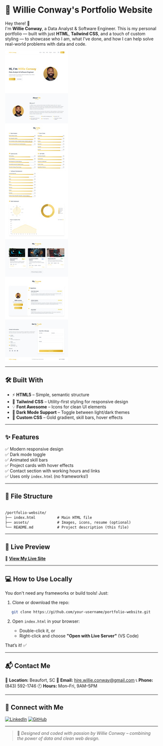 
# 🌟 Willie Conway's Portfolio Website

Hey there! 👋  
I'm **Willie Conway**, a Data Analyst & Software Engineer. This is my personal portfolio — built with just **HTML**, **Tailwind CSS**, and a touch of custom styling — to showcase who I am, what I’ve done, and how I can help solve real-world problems with data and code.

![Porfolio Website](https://github.com/Willie-Conway/Portfolio-Website/blob/87d4fc3581cf8406ff5633bfb8067b2c24926686/assets/Portfolio%20Website.png)

---

## 🛠️ Built With

- ⚡ **HTML5** – Simple, semantic structure
- 🎨 **Tailwind CSS** – Utility-first styling for responsive design
- 💡 **Font Awesome** – Icons for clean UI elements
- 🌙 **Dark Mode Support** – Toggle between light/dark themes
- 🎯 **Custom CSS** – Gold gradient, skill bars, hover effects

---

## ✨ Features

✅ Modern responsive design  
✅ Dark mode toggle  
✅ Animated skill bars  
✅ Project cards with hover effects  
✅ Contact section with working hours and links  
✅ Uses only `index.html` (no frameworks!)

---

## 📁 File Structure

```

/portfolio-website/
├── index.html          # Main HTML file
├── assets/             # Images, icons, resume (optional)
└── README.md           # Project description (this file)

```

---

## 📸 Live Preview

🔗 [**View My Live Site**](https://your-live-link.com)

---

## 💻 How to Use Locally

You don't need any frameworks or build tools! Just:

1. Clone or download the repo:
```bash
   git clone https://github.com/your-username/portfolio-website.git
```

2. Open `index.html` in your browser:

   * Double-click it, or
   * Right-click and choose **"Open with Live Server"** (VS Code)

That’s it! ✅

---

## 📬 Contact Me

📍 **Location:** Beaufort, SC
📧 **Email:** [hire.willie.conway@gmail.com](mailto:hire.willie.conway@gmail.com)
📞 **Phone:** (843) 592-1746
🕘 **Hours:** Mon–Fri, 9AM–5PM

---

## 🔗 Connect with Me

[![LinkedIn](https://img.shields.io/badge/-LinkedIn-blue?style=flat\&logo=linkedin\&logoColor=white)](https://linkedin.com/in/your-link)
[![GitHub](https://img.shields.io/badge/-GitHub-black?style=flat\&logo=github\&logoColor=white)](https://github.com/your-github-handle)

---

> 🎯 *Designed and coded with passion by Willie Conway – combining the power of data and clean web design.*

